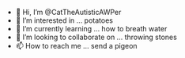 - 👋 Hi, I’m @CatTheAutisticAWPer
- 👀 I’m interested in ... potatoes
- 🌱 I’m currently learning ... how to breath water
- 💞️ I’m looking to collaborate on ... throwing stones
- 📫 How to reach me ... send a pigeon

<!---
CatTheAutisticAWPer/CatTheAutisticAWPer is a ✨ special ✨ repository because its `README.md` (this file) appears on your GitHub profile.
You can click the Preview link to take a look at your changes.
--->
